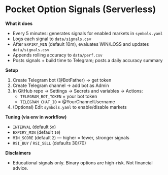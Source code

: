 # Pocket Option Signals (Serverless)

**What it does**
- Every 5 minutes: generates signals for enabled markets in `symbols.yaml`
- Logs each signal to `data/signals.csv`
- After `EXPIRY_MIN` (default 10m), evaluates WIN/LOSS and updates `data/signals.csv`
- Appends rolling accuracy to `data/perf.csv`
- Posts signals + build time to Telegram; posts a daily accuracy summary

**Setup**
1. Create Telegram bot (@BotFather) → get token
2. Create Telegram channel → add bot as Admin
3. In GitHub repo → Settings → Secrets and variables → Actions:
   - `TELEGRAM_BOT_TOKEN` = your bot token
   - `TELEGRAM_CHAT_ID`   = @YourChannelUsername
4. (Optional) Edit `symbols.yaml` to enable/disable markets

**Tuning (via env in workflow)**
- `INTERVAL` (default `5m`)
- `EXPIRY_MIN` (default `10`)
- `MIN_SCORE` (default `2`) — higher = fewer, stronger signals
- `RSI_BUY` / `RSI_SELL` (defaults 30/70)

**Disclaimers**
- Educational signals only. Binary options are high-risk. Not financial advice.
